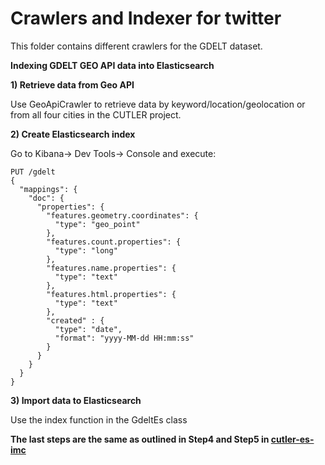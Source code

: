 # Crawlers and Indexer for twitter

This folder contains different crawlers for the GDELT dataset.

**Indexing GDELT GEO API data into Elasticsearch**

**1) Retrieve data from Geo API** 

Use GeoApiCrawler to retrieve data by keyword/location/geolocation or from all four cities in the CUTLER project.

**2) Create Elasticsearch index**

Go to Kibana-> Dev Tools-> Console and execute:

```
PUT /gdelt
{
  "mappings": {
    "doc": {
      "properties": {
        "features.geometry.coordinates": {
          "type": "geo_point"
        },
        "features.count.properties": {
          "type": "long"
        },
        "features.name.properties": {
          "type": "text"
        },
        "features.html.properties": {
          "type": "text"
        },
        "created" : {
          "type": "date",
          "format": "yyyy-MM-dd HH:mm:ss"
        }
      }
    }
  }
}
```

**3) Import data to Elasticsearch**

Use the index function in the GdeltEs class

**The last steps are the same as outlined in Step4 and Step5 in [cutler-es-imc](https://github.com/MKLab-ITI/cutler-es-imc)**
